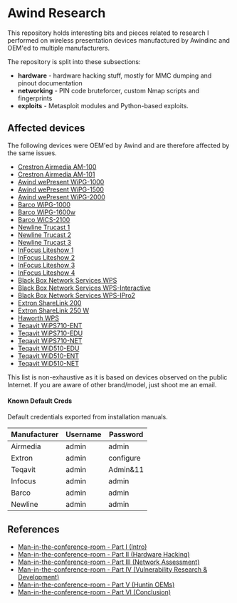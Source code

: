 # Awind Research

This repository holds interesting bits and pieces related to research I performed on wireless presentation devices manufactured by Awindinc and OEM'ed to multiple manufacturers.

The repository is split into these subsections:

* **hardware** - hardware hacking stuff, mostly for MMC dumping and pinout documentation
* **networking** - PIN code bruteforcer, custom Nmap scripts and fingerprints
* **exploits** - Metasploit modules and Python-based exploits.


## Affected devices

The following devices were OEM'ed by Awind and are therefore affected by the same issues.

* [Crestron Airmedia AM-100](https://www.crestron.com/en-US/Products/Workspace-Solutions/Wireless-Presentation-Solutions/AirMedia-Presentation-Gateways/AM-100)
* [Crestron Airmedia AM-101](https://www.crestron.com/Products/Workspace-Solutions/Wireless-Presentation-Solutions/AirMedia-Presentation-Gateways/AM-101)
* [Awind wePresent WiPG-1000](http://www.awindinc.com/products_wepresent_wipg_1000.html)
* [Awind wePresent WiPG-1500](http://www.awindinc.com/products_wepresent_wipg_1500.html)
* [Awind wePresent WiPG-2000](http://www.awindinc.com/products_wepresent_wipg_2000.html)
* [Barco WiPG-1000](https://www.barco.com/en/product/wepresent-wipg-1000)
* [Barco WiPG-1600w](https://www.barco.com/en/product/wepresent-wipg-1600w)
* [Barco WiCS-2100](https://www.barco.com/en/product/wepresent-wics-2100)
* [Newline Trucast 1](#)
* [Newline Trucast 2](https://newlineinteractive.freshdesk.com/support/solutions/articles/8000022611-trucast-2-twp-1500-)
* [Newline Trucast 3](https://www.touchboards.com/newline-epr5a31820-000/)
* [InFocus Liteshow 1](#)
* [InFocus Liteshow 2](https://www.infocus.com/products/inliteshow2)
* [InFocus Liteshow 3](https://www.infocus.com/products/inliteshow3)
* [InFocus Liteshow 4](https://www.infocus.com/products/inliteshow4)
* [Black Box Network Services WPS](#)
* [Black Box Network Services WPS-Interactive](#)
* [Black Box Network Services WPS-IPro2](#)
* [Extron ShareLink 200](https://www.extron.com/company/article.aspx?id=sharelink200nspr)
* [Extron ShareLink 250 W](https://www.extron.com/article/sharelink200ad)
* [Haworth WPS](https://la.haworth.com/)
* [Teqavit WiPS710-ENT](http://www.teqavit.com/wips710-ent)
* [Teqavit WiPS710-EDU](http://www.teqavit.com/wips710-edu)
* [Teqavit WiPS710-NET](http://www.teqavit.com/wips710-net)
* [Teqavit WiD510-EDU](http://www.teqavit.com/wid510-edu)
* [Teqavit WiD510-ENT](http://www.teqavit.com/wid510-ent)
* [Teqavit WiD510-NET](http://www.teqavit.com/wid510-net)

This list is non-exhaustive as it is based on devices observed on the public Internet. If you are aware of other brand/model, just shoot me an email.

#### Known Default Creds

Default credentials exported from installation manuals.

| Manufacturer | Username | Password |
| --------------- | --------- | ------- |
| Airmedia | admin | admin |
| Extron | admin | configure |
| Teqavit | admin | Admin&11 |
| Infocus | admin | admin |
| Barco | admin | admin |
| Newline | admin | admin |



## References

* [Man-in-the-conference-room - Part I (Intro)](https://quentinkaiser.be/pentesting/2019/03/25/awind-device/)
* [Man-in-the-conference-room - Part II (Hardware Hacking)](https://quentinkaiser.be/pentesting/2019/03/25/awind-device-hardware/)
* [Man-in-the-conference-room - Part III (Network Assessment)](https://quentinkaiser.be/pentesting/2019/03/26/awind-device-network/)
* [Man-in-the-conference-room - Part IV (Vulnerability Research & Development)](https://quentinkaiser.be/pentesting/2019/03/27/awind-device-vrd/)
* [Man-in-the-conference-room - Part V (Huntin OEMs)](https://quentinkaiser.be/pentesting/2019/03/28/awind-device-oemhunt/)
* [Man-in-the-conference-room - Part VI (Conclusion)](https://quentinkaiser.be/pentesting/2019/04/23/awind-device-conclusion/)
